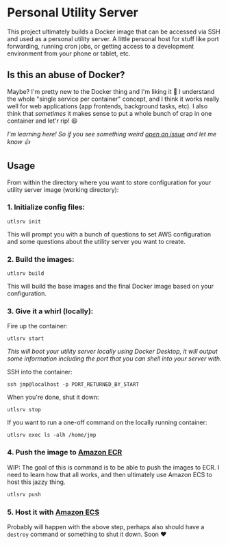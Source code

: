 # Personal Utility Server

This project ultimately builds a Docker image that can be accessed via SSH and
used as a personal utility server. A little personal host for stuff like port
forwarding, running cron jobs, or getting access to a development environment
from your phone or tablet, etc.

## Is this an abuse of Docker?

Maybe? I'm pretty new to the Docker thing and I'm liking it
:slightly_smiling_face: I understand the whole "single service per container"
concept, and I think it works really well for web applications (app frontends,
background tasks, etc). I also think that _sometimes_ it makes sense to put a
whole bunch of crap in one container and let'r rip! :laughing:

_I'm learning here! So if you see something weird [open an issue](https://github.com/heycarsten/utility-server/issues/new) and let me know :+1:_

## Usage

From within the directory where you want to store configuration for your
utility server image (working directory):

### 1. Initialize config files:

```
utlsrv init
```

This will prompt you with a bunch of questions to set AWS configuration and some
questions about the utility server you want to create.

### 2. Build the images:

```
utlsrv build
```

This will build the base images and the final Docker image based on your
configuration.

### 3. Give it a whirl (locally):

Fire up the container:

```
utlsrv start
```

_This will boot your utility server locally using Docker Desktop, it will output
some information including the port that you can shell into your server with._

SSH into the container:

```
ssh jmp@localhost -p PORT_RETURNED_BY_START
```

When you're done, shut it down:

```
utlsrv stop
```

If you want to run a one-off command on the locally running container:

```
utlsrv exec ls -alh /home/jmp
```

### 4. Push the image to [Amazon ECR](https://aws.amazon.com/ecr/)

WIP: The goal of this is command is to be able to push the images to ECR.
I need to learn how that all works, and then ultimately use Amazon ECS to host
this jazzy thing.

```bash
utlsrv push
```

### 5. Host it with [Amazon ECS](https://aws.amazon.com/ecs/)

Probably will happen with the above step, perhaps also should have a `destroy`
command or something to shut it down. Soon :heart:
